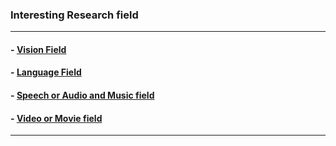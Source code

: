 ###  Interesting Research field
--------------------------------------------------------------------------------------------------------------------
  #### - [Vision Field](https://github.com/badripatro/Amazing-Courses/blob/master/Vision_research_field.md)
  #### - [Language Field](https://github.com/badripatro/Amazing-Courses/blob/master/Language_research_field.md)
  #### - [Speech or Audio  and Music field](https://github.com/badripatro/Amazing-Courses/blob/master/Speech_research_field.md)
  #### - [Video or Movie field](https://github.com/badripatro/Amazing-Courses/blob/master/Video_research_field.md)
--------------------------------------------------------------------------------------------------------------------

